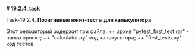 **# 19.2.4_task**

Task-19.2.4.
**Позитивные юнит-тесты для калькулятора**

Этот репозиторий зодержит три файла: 
++  архив "pytest_first_test.rar" - папка проект;
++  "calculator.py" код калькулятора;
++  "first_tests.py" - код тестов.
